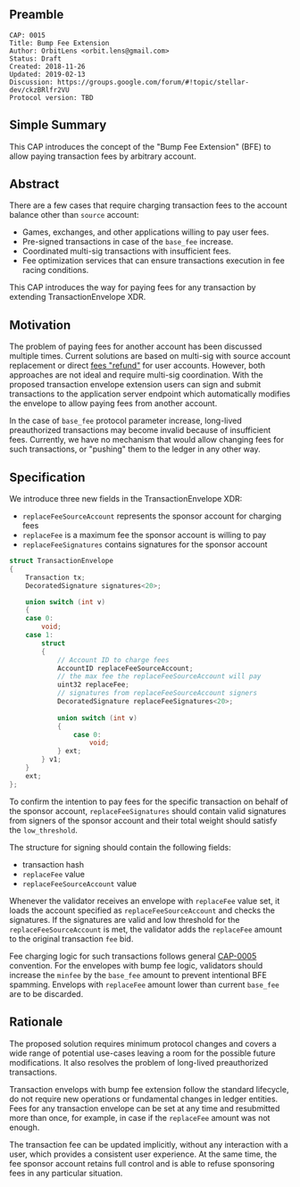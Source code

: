 ## Preamble

```
CAP: 0015
Title: Bump Fee Extension
Author: OrbitLens <orbit.lens@gmail.com>
Status: Draft
Created: 2018-11-26
Updated: 2019-02-13
Discussion: https://groups.google.com/forum/#!topic/stellar-dev/ckzBRlfr2VU
Protocol version: TBD
```

## Simple Summary

This CAP introduces the concept of the "Bump Fee Extension" (BFE) to 
allow paying transaction fees by arbitrary account.

## Abstract

There are a few cases that require charging transaction fees to the account 
balance other than `source` account:

- Games, exchanges, and other applications willing to pay user fees. 
- Pre-signed transactions in case of the `base_fee` increase.
- Coordinated multi-sig transactions with insufficient fees. 
- Fee optimization services that can ensure transactions execution in fee 
racing conditions.

This CAP introduces the way for paying fees for any transaction by extending 
TransactionEnvelope XDR.

## Motivation

The problem of paying fees for another account has been discussed multiple 
times. Current solutions are based on multi-sig with source account 
replacement or direct [fees "refund"](
https://www.lumenauts.com/blog/better-stellar-fee-channels) for user accounts. 
However, both approaches are not ideal and require multi-sig coordination. 
With the proposed transaction envelope extension users can sign and submit 
transactions to the application server endpoint which automatically modifies 
the envelope to allow paying fees from another account. 

In the case of `base_fee` protocol parameter increase, long-lived preauthorized 
transactions may become invalid because of insufficient fees. Currently, we 
have no mechanism that would allow changing fees for such transactions, or 
"pushing" them to the ledger in any other way. 


## Specification

We introduce three new fields in the TransactionEnvelope XDR: 
- `replaceFeeSourceAccount` represents the sponsor account for charging fees
- `replaceFee` is a maximum fee the sponsor account is willing to pay
- `replaceFeeSignatures` contains signatures for the sponsor account

```c++
struct TransactionEnvelope
{
    Transaction tx;
    DecoratedSignature signatures<20>;

    union switch (int v)
    {
    case 0:
        void;
    case 1:
        struct
        { 
            // Account ID to charge fees
	        AccountID replaceFeeSourceAccount;
            // the max fee the replaceFeeSourceAccount will pay
            uint32 replaceFee;
            // signatures from replaceFeeSourceAccount signers
            DecoratedSignature replaceFeeSignatures<20>;
       
            union switch (int v)
            {
                case 0:
                    void;
            } ext;
        } v1;
    }
    ext;
};
```

To confirm the intention to pay fees for the specific transaction on behalf of 
the sponsor account, `replaceFeeSignatures` should contain valid signatures from 
signers of the sponsor account and their total weight should satisfy the 
`low_threshold`. 

The structure for signing should contain the following fields:
 
- transaction hash
- `replaceFee` value
- `replaceFeeSourceAccount` value

Whenever the validator receives an envelope with `replaceFee` value set, it 
loads the account specified as `replaceFeeSourceAccount` and checks the 
signatures. If the signatures are valid and low threshold for the 
`replaceFeeSourceAccount` is met, the validator adds the `replaceFee` amount 
to the original transaction `fee` bid. 

Fee charging logic for such transactions follows general 
[CAP-0005](https://github.com/stellar/stellar-protocol/blob/master/core/cap-0005.md) convention.
For the envelopes with bump fee logic, validators should increase the `minfee` 
by the `base_fee` amount to prevent intentional BFE spamming. Envelops with 
`replaceFee` amount lower than current `base_fee` are to be discarded.

## Rationale

The proposed solution requires minimum protocol changes and covers a wide 
range of potential use-cases leaving a room for the possible future 
modifications. It also resolves the problem of long-lived preauthorized 
transactions. 

Transaction envelops with bump fee extension follow the standard lifecycle, 
do not require new operations or fundamental changes in ledger entities. 
Fees for any transaction envelope can be set at any time and resubmitted 
more than once, for example, in case if the `replaceFee` amount was not enough.

The transaction fee can be updated implicitly, without any interaction 
with a user, which provides a consistent user experience. At the same time, 
the fee sponsor account retains full control and is able to refuse sponsoring 
fees in any particular situation.